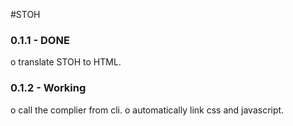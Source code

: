 #STOH
### 0.1.1 - DONE
o translate STOH to HTML.
### 0.1.2 - Working
o call the complier from cli.
o automatically link css and javascript.
###